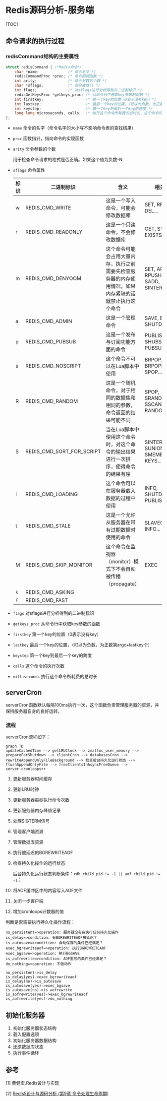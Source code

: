 # Redis源码分析-服务端

[TOC]



## 命令请求的执行过程

### redisCommand结构的主要属性

```c
struct redisCommand { /*Redis命令*/
    char *name;             /* 命令名字 */
    redisCommandProc *proc; /* 命令回调函数 */
    int arity;              /* 命令参数的个数 */
    char *sflags;           /* 命令属性() */
    int flags;              /* 对sflags进行分析得到的二进制标识 */
    redisGetKeysProc *getkeys_proc; /* 从命令行中获取key参数的函数 */
    int firstkey;                   /* 第一个key的位置（0表示没有key）*/
    int lastkey;                    /* 最后一个key的位置，（可以为负数，为正数第argc+lastkey个） */
    int keystep;                    /* 第一个key到最后一个key的跨度 */
    long long microseconds, calls;  /* 执行这个命令所耗费的总时长，这个命令的执行次数 */
};
```

- `name` 命令的名字（命令名字的大小写不影响命令表的查找结果）

- `proc` 函数指针，指向命令的实现函数

- `arity` 命令参数的个数

  用于检查命令请求的格式是否正确。如果这个值为负数-N

- `sflags` 命令属性

  | 标识 | 二进制标识                | 含义                                                         | 相关命令                                        |
  | ---- | ------------------------- | ------------------------------------------------------------ | ----------------------------------------------- |
  | w    | REDIS_CMD_WRITE           | 这是一个写入命令，可能会修改数据库                           | SET, RPUSH, DEL...                              |
  | r    | REDIS_CMD_READONLY        | 这是一个只读命令，不会修改数据库                             | GET, STRLEN, EXISTS...                          |
  | m    | REDIS_CMD_DENYOOM         | 这个命令可能会占用大量内存，执行之前需要先检查服务器的内存使用情况，如果内存紧缺的话就禁止执行这个命令 | SET, APPEND, RPUSH, LPUSH, SADD, SINTERSTORE... |
  | a    | REDIS_CMD_ADMIN           | 这是一个管理命令                                             | SAVE, BGSAVE, SHUTDOWN...                       |
  | p    | REDIS_CMD_PUBSUB          | 这是一个发布与订阅功能方面的命令                             | PUBLISH, SHUBSCRIBE, PUBSUB...                  |
  | s    | REDIS_CMD_NOSCRIPT        | 这个命令不可以在Lua脚本中使用                                | BRPOP, BLPOP, BRPOPLPUSH, SPOP...               |
  | R    | REDIS_CMD_RANDOM          | 这是一个随机命令，对于相同的数据集和相同的参数，命令返回的结果可能不同 | SPOP, SRANDMEMBER, SSCAN, RANDOMKEY...          |
  | S    | REDIS_CMD_SORT_FOR_SCRIPT | 当在Lua脚本中使用这个命令时，对这个命令的输出结果进行一次排序，使得命令的结果有序 | SINTER, SUNION, SDIFF, SMEMBERS, KEYS...        |
  | l    | REDIS_CMD_LOADING         | 这个命令可以在服务器载入数据的过程中使用                     | INFO, SHUTDOWN, PUBLISH...                      |
  | t    | REDIS_CMD_STALE           | 这是一个允许从服务器在带有过期数据时使用的命令               | SLAVEOF, PING, INFO...                          |
  | M    | REDIS_CMD_SKIP_MONITOR    | 这个命令在监视器（monitor）模式下不会自动被传播（propagate） | EXEC                                            |
  | `k`  | REDIS_CMD_ASKING          |                                                              |                                                 |
  | `F`  | REDIS_CMD_FAST            |                                                              |                                                 |

- `flags` 对sflags进行分析得到的二进制标识

- `getkeys_proc` 从命令行中获取key参数的函数

- `firstkey` 第一个key的位置（0表示没有key）

- `lastkey` 最后一个key的位置，（可以为负数，为正数第argc+lastkey个）

- `keystep` 第一个key到最后一个key的跨度

- `calls` 这个命令的执行次数

- `milliseconds` 执行这个命令所耗费的总时长



## serverCron

serverCron函数默认每隔100ms执行一次，这个函数负责管理服务器的资源，并保持服务器自身的良好运转。

### 流程

serverCron流程如下：

```mermaid
graph TD
updateCachedTime --> getLRUClock --> zmalloc_user_memory --> prepareForShutdown --> clientCron --> databasesCron --> rewriteAppendOnlyFileBackground --> 检查后台持久化运行状态 --> flushAppendOnlyFile --> freeClientsInAsyncFreeQueue --> server.cronloops++
```



1. 更新服务器时间缓存

2. 更新LRU时钟

3. 更新服务器每秒执行命令次数

4. 更新服务器内存峰值记录

5. 处理SIGTERM信号

6. 管理客户端资源

7. 管理数据库资源

8. 执行被延迟的BGREWRITEAOF

9. 检查持久化操作的运行状态

   后台持久化运行状态判断条件：`rdb_child_pid != -1 || aof_child_pid != -1`；

10. 将AOF缓冲区中的内容写入AOF文件

11. 关闭一步客户端

12. 增加cronloops计数器的值

判断是否需要执行持久化操作流程：

```flow
no_persistent=>operation: 服务器没有在执行任何持久化操作
is_delay=>condition: 有BGREWRITEAOF被延迟？
is_autosave=>condition: 自动保存的条件已经满足？
exec_bgrewriteaof=>operation: 执行BGREWRITEAOF
exec_bgsave=>operation: 执行BGSAVE
is_aofrewrite=>condition: AOF重写的条件已经满足？
do_nothing=>operation: 不做动作

no_persistent->is_delay
is_delay(yes)->exec_bgrewriteaof
is_delay(no)->is_autosave
is_autosave(yes)->exec_bgsave
is_autosave(no)->is_aofrewrite
is_aofrewrite(yes)->exec_bgrewriteaof
is_aofrewrite(yes)->do_nothing
```



## 初始化服务器

1. 初始化服务器状态结构
2. 载入配置选项
3. 初始化服务器数据结构
4. 还原数据库状态
5. 执行事件循环



## 参考

[1] 黄健宏.Redis设计与实现

[2] [Redis5设计与源码分析 (第9章 命令处理生命周期)](https://www.cnblogs.com/coloz/p/13812842.html)

